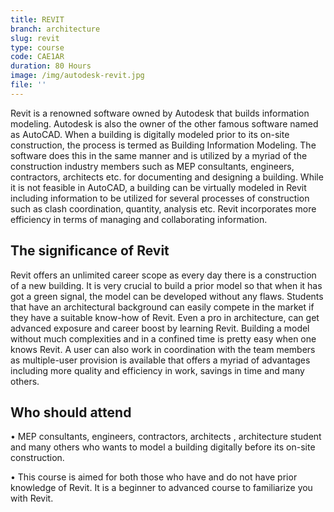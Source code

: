 ```yaml
---
title: REVIT
branch: architecture
slug: revit
type: course
code: CAE1AR
duration: 80 Hours
image: /img/autodesk-revit.jpg
file: ''
---
```

Revit is a renowned software owned by Autodesk that builds information modeling. Autodesk is also the owner of the other famous software named as AutoCAD. When a building is digitally modeled prior to its on-site construction, the process is termed as Building Information Modeling. The software does this in the same manner and is utilized by a myriad of the construction industry members such as MEP consultants, engineers, contractors, architects etc. for documenting and designing a building.
While it is not feasible in AutoCAD, a building can be virtually modeled in Revit including information to be utilized for several processes of construction such as clash coordination, quantity, analysis etc. Revit incorporates more efficiency in terms of managing and collaborating information.
## The significance of Revit
Revit offers an unlimited career scope as every day there is a construction of a new building. It is very crucial to build a prior model so that when it has got a green signal, the model can be developed without any flaws. Students that have an architectural background can easily compete in the market if they have a suitable know-how of Revit. Even a pro in architecture, can get advanced exposure and career boost by learning Revit.
Building a model without much complexities and in a confined time is pretty easy when one knows Revit. A user can also work in coordination with the team members as multiple-user provision is available that offers a myriad of advantages including more quality and efficiency in work, savings in time and many others. 
## Who should attend
•	MEP consultants, engineers, contractors, architects , architecture student and many others who wants to model a building digitally before its on-site construction.

•	This course is aimed for both those who have and do not have prior knowledge of Revit. It is a beginner to advanced course to familiarize you with Revit.

